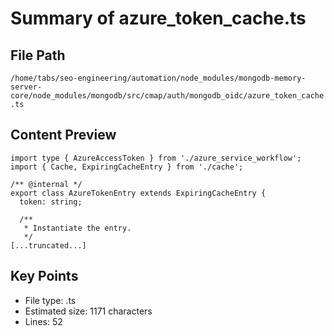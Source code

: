 # Summary of azure_token_cache.ts
  
## File Path
`/home/tabs/seo-engineering/automation/node_modules/mongodb-memory-server-core/node_modules/mongodb/src/cmap/auth/mongodb_oidc/azure_token_cache.ts`

## Content Preview
```
import type { AzureAccessToken } from './azure_service_workflow';
import { Cache, ExpiringCacheEntry } from './cache';

/** @internal */
export class AzureTokenEntry extends ExpiringCacheEntry {
  token: string;

  /**
   * Instantiate the entry.
   */
[...truncated...]
```

## Key Points
- File type: .ts
- Estimated size: 1171 characters
- Lines: 52

